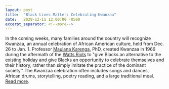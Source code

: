 ```yaml
---
layout: post
title:  "Black Lives Matter: Celebrating Kwanzaa"
date:   2020-12-11 12:00:00 -0500
excerpt_separator: <!--more-->
---
```

In the coming weeks, many families around the country will recognize Kwanzaa, an annual celebration of African American culture, held from Dec. 26 to Jan. 1. Professor [Maulana Karenga][maulana-karenga], PhD, created Kwanzaa <!--more--> in 1966 during the aftermath of the [Watts Riots][watts-riots] to "give Blacks an alternative to the existing holiday and give Blacks an opportunity to celebrate themselves and their history, rather than simply imitate the practice of the dominant society." The Kwanzaa celebration often includes songs and dances, African drums, storytelling, poetry reading, and a large traditional meal. [Read more][read-more].

[maulana-karenga]: http://r20.rs6.net/tn.jsp?f=001nGSAST8eJlpkk6wWoMG6jKQWE1sV2jcMcY6MORywVtL6Wwh5EL5MukKmwz1ckep8lTogVRBHcITTwskEruHw01wwSj1qgkdLfcvq2yHpuCnEDPXHqUDW2zdy2Ay4wsy3dsktBZ2iSyEBdNKpUFVJe5DBtXumbi_kpKxFBzZoudjJ2L6hhFGMtBm5MDq_8AhAdtKlWzy6PQMdUUXnhmba8_J4cexvNwKup2fHkwfqKs8MNvP4NqzTtgfXBpfbdH3zhJVdVNGfElgTqOOfG_kKASx_xwAK2SKHY4KjCzbiHml0Y-nPJoliJr2wZdkeJwWYhoppGubwbJhxP_4xqclVqJ9iRIDBN9Q0sHNbXFpWrReUgVF-DkjW4FBb_07-8CcODO_yi1PZzscHb4einNOFjUXOa3WWbndJJKhnqUr8y3R9YvuoDVNPvGl6AaGiqZW3PlfX5HJkj5wEtpOaYF11OZSsW7SULC1pdQr75kaGA2dBVRhkEZcS7QNMcWJLcUxykrU_z0fymY0Pexrfdadg9GaICMbPOcFlPXpoLX07TfvT6SfRaxQGPmtEkEvLoCQCFQ_tSLEeMDf67dsIPxr-sSLww9yqUYk2SK3eRvjZhBXv1hi7O7zeqWSXlGTLV6trjdJZjEC2wMeY-yQObE4B_XfioLLEL40cCL7C1M29p_33BBEGQvJBUeKQQVWRHCvlFQRWB7H5pKs=&c=kiJFR9rECtmTc-A_21GxhW8auaNOVrauU1AN--osIDVKSDsNTwrXNg==&ch=w5yXQ-1X5QJXP1Njdl3hJX5hBFVRm0xPGLMfUtjAnYe2lyWjEF3KSg==
[watts-riots]: http://r20.rs6.net/tn.jsp?f=001nGSAST8eJlpkk6wWoMG6jKQWE1sV2jcMcY6MORywVtL6Wwh5EL5MukKmwz1ckep8DSJ5BE7LOFOOx25K9bzBl3YmfSJIECiq1jlVz-uompjWTKPQHrsCHpfhDdQDAmVr50E52Yvw6u-31LaIsjKvOZVc2maF2jm_j96zD7joAxDNZ5Heh3vC1A==&c=kiJFR9rECtmTc-A_21GxhW8auaNOVrauU1AN--osIDVKSDsNTwrXNg==&ch=w5yXQ-1X5QJXP1Njdl3hJX5hBFVRm0xPGLMfUtjAnYe2lyWjEF3KSg==
[read-more]: http://r20.rs6.net/tn.jsp?f=001nGSAST8eJlpkk6wWoMG6jKQWE1sV2jcMcY6MORywVtL6Wwh5EL5MukKmwz1ckep8QnTEp6mouHcPH2stUNIrBLkHEHG0D31RYSoAsHxg8cTM-YCu9gXauX8RI8UUNFXo9_VX86HTdH0r-KnT7Hn6TzrBMJnkujIBWl6mxT15AyFYAp8iSqMn3_2yHb66MXEJ&c=kiJFR9rECtmTc-A_21GxhW8auaNOVrauU1AN--osIDVKSDsNTwrXNg==&ch=w5yXQ-1X5QJXP1Njdl3hJX5hBFVRm0xPGLMfUtjAnYe2lyWjEF3KSg==
